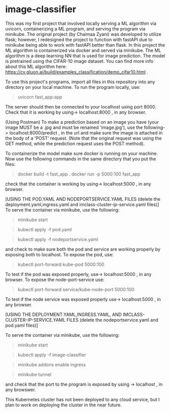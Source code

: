 # image-classifier

This was my first project that involved locally serving a ML algorithm via uvicorn, containerizing a ML program, and serving the program via minikube. The original project (by Chaimaa Zyani) was developed to utilize flask; however, I redesigned the project to function with fastAPI due to minikube being able to work with fastAPI better than flask. In this project the ML algorithm is containerized via docker and served via minikube. The ML algorithm is a deep learning NN that is used for image prediction. The model is pretrained using the CIFAR-10 image dataset. You can find more info about this ML algorithm here: https://cv.gluon.ai/build/examples_classification/demo_cifar10.html .

To use this project's programs, import all files in this repository into any directory on your local machine. To run the program locally, use:
> uvicorn fast_app:app

The server should then be connected to your localhost using port 8000. Check that it is working by using-> localhost:8000 , in any browser.

(Using Postman) To make a prediction based on an image you have (your image MUST be a .jpg and must be renamed 'image.jpg'), use the following-> localhost:8000/predict , in the url and make sure the image is attached in the body of a 'POST' request. (Note that the original request was using the GET method, while the prediction request uses the POST method). 


To containerize the model make sure docker is running on your machine. Now use the following commands in the same directory that you put the files:
> docker build -t fast_app .
> docker run -p 5000:100 fast_app

check that the container is working by using-> localhost:5000 , in any browser. 


[USING THE POD.YAML AND NODEPORTSERVICE.YAML FILES (delete the deployment.yaml,ingress.yaml and imclass-cluster-ip-service.yaml files)]
To serve the container via minikube, use the following:
> minikube start

> kubectl apply -f pod.yaml

> kubectl apply -f nodeportservice.yaml

and check to make sure both the pod and service are working properly by exposing both to localhost. To expose the pod, use:
> kubectl port-forward kube-pod 5000:100

To test if the pod was exposed properly, use-> localhost:5000 , in any browser. To expose the node-port-service use:
> kubectl port-forward service/kube-node-port 5000:100

To test if the node service was exposed properly use-> localhost:5000 , in any browser.


[USING THE DEPLOYMENT.YAML,INGRESS.YAML, AND IMCLASS-CLUSTER-IP-SERVICE.YAML FILES (delete the nodeportservice.yaml and pod.yaml files)]

To serve the container via minikube, use the following:
> minikube start

>kubectl apply -f image-classifier

>minikube addons enable ingress 

>minikube tunnel

and check that the port to the program is exposed by using -> localhost , in any browswer.

This Kubernetes cluster has not been deployed to any cloud service, but I plan to work on deploying the cluster in the near future.


